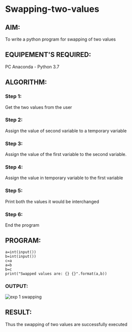 # Swapping-two-values
## AIM:
To write a python program for swapping of two values
## EQUIPEMENT'S REQUIRED: 
PC
Anaconda - Python 3.7
## ALGORITHM: 
### Step 1:
Get the two values from the user
### Step 2: 
Assign the value of second variable to a temporary variable 
### Step 3: 
Assign the value of the first variable to the second variable.
### Step 4:  
Assign the value in temporary variable to the first variable
### Step 5: 
Print both the values it would be interchanged
### Step 6: 
End the program
## PROGRAM:
```
a=int(input())
b=int(input())
c=a
a=b
b=c
print("Swapped values are: {} {}".format(a,b))
```
### OUTPUT:

![exp 1 swapping ](https://github.com/Ratheesh28/Swapping-two-values/assets/138849186/e70f3700-fed9-4f01-acab-c33e09e81482)



## RESULT:
Thus the swapping of two values are successfully executed



